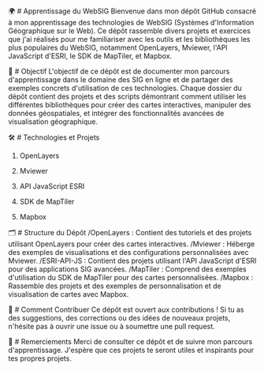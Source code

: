 
🌍 # Apprentissage du WebSIG
Bienvenue dans mon dépôt GitHub consacré à mon apprentissage des technologies de WebSIG (Systèmes d'Information Géographique sur le Web). Ce dépôt rassemble divers projets et exercices que j'ai réalisés pour me familiariser avec les outils et les bibliothèques les plus populaires du WebSIG, notamment OpenLayers, Mviewer, l'API JavaScript d'ESRI, le SDK de MapTiler, et Mapbox.

🎯 # Objectif
L'objectif de ce dépôt est de documenter mon parcours d'apprentissage dans le domaine des SIG en ligne et de partager des exemples concrets d'utilisation de ces technologies. Chaque dossier du dépôt contient des projets et des scripts démontrant comment utiliser les différentes bibliothèques pour créer des cartes interactives, manipuler des données géospatiales, et intégrer des fonctionnalités avancées de visualisation géographique.

🛠️ # Technologies et Projets
1. OpenLayers

2. Mviewer

3. API JavaScript ESRI

4. SDK de MapTiler

5. Mapbox

🗂️ # Structure du Dépôt
/OpenLayers : Contient des tutoriels et des projets utilisant OpenLayers pour créer des cartes interactives.
/Mviewer : Héberge des exemples de visualisations et des configurations personnalisées avec Mviewer.
/ESRI-API-JS : Contient des projets utilisant l'API JavaScript d'ESRI pour des applications SIG avancées.
/MapTiler : Comprend des exemples d'utilisation du SDK de MapTiler pour des cartes personnalisées.
/Mapbox : Rassemble des projets et des exemples de personnalisation et de visualisation de cartes avec Mapbox.

🤝 # Comment Contribuer
Ce dépôt est ouvert aux contributions ! Si tu as des suggestions, des corrections ou des idées de nouveaux projets, n'hésite pas à ouvrir une issue ou à soumettre une pull request.

🙏 # Remerciements
Merci de consulter ce dépôt et de suivre mon parcours d'apprentissage. J'espère que ces projets te seront utiles et inspirants pour tes propres projets.


